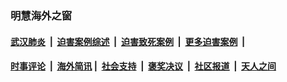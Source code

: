 
### 明慧海外之窗

####  [武汉肺炎](indexes/365.md?t=06271401) &nbsp;|&nbsp;  [迫害案例综述](indexes/328.md?t=06271401) &nbsp;|&nbsp; [迫害致死案例](indexes/277.md?t=06271401)  &nbsp;|&nbsp; [更多迫害案例](indexes/81.md?t=06271401)  &nbsp;|&nbsp; 
####  [时事评论](indexes/19.md?t=06271401) &nbsp;|&nbsp; [海外简讯](indexes/245.md?t=06271401)&nbsp;|&nbsp;  [社会支持](indexes/140.md?t=06271401) &nbsp;|&nbsp; [褒奖决议](indexes/282.md?t=06271401) &nbsp;|&nbsp; [社区报道](indexes/91.md?t=06271401)  &nbsp;|&nbsp; [天人之间](indexes/78.md?t=06271401) 

